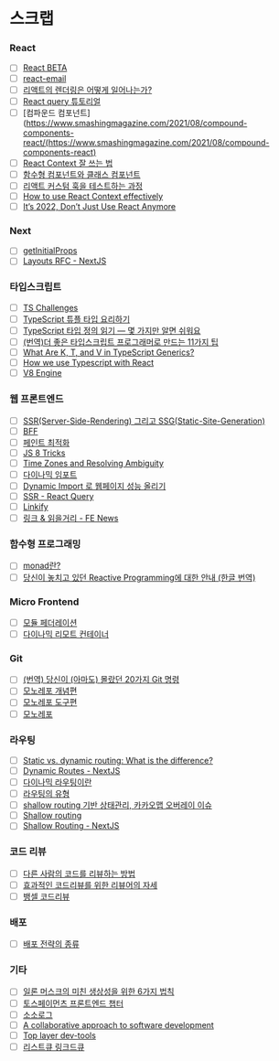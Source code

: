 # 스크랩

### React

- [ ] [React BETA](https://beta.reactjs.org/)
- [ ] [react-email](https://react.email/docs/introduction)
- [ ] [리액트의 렌더링은 어떻게 일어나는가?](https://yceffort.kr/2022/04/deep-dive-in-react-rendering#%EB%A6%AC%EC%95%A1%ED%8A%B8%EB%8A%94-%EC%96%B4%EB%96%BB%EA%B2%8C-%EB%A0%8C%EB%8D%94%EB%A7%81%EC%9D%84-%EB%8B%A4%EB%A3%A8%EB%8A%94%EA%B0%80)
- [ ] [React query 튜토리얼](https://github.com/ssi02014/react-query-tutorial#devtools)
- [ ] [컴파운드 컴포넌트](https://www.smashingmagazine.com/2021/08/compound-components-react/(https://www.smashingmagazine.com/2021/08/compound-components-react)
- [ ] [React Context 잘 쓰는 법](https://velog.io/@velopert/react-context-tutorial)
- [ ] [함수형 컴포넌트와 클래스 컴포넌트](https://overreacted.io/ko/how-are-function-components-different-from-classes)
- [ ] [리액트 커스텀 훅을 테스트하는 과정](https://meetup.toast.com/posts/321)
- [ ] [How to use React Context effectively](https://kentcdodds.com/blog/how-to-use-react-context-effectively)
- [ ] [It’s 2022, Don’t Just Use React Anymore](https://javascript.plainenglish.io/its-2022-don-t-just-use-react-anymore-33659ed663c9)

### Next

- [ ] [getInitialProps](https://kyounghwan01.github.io/blog/React/next/getInitialProps/)
- [ ] [Layouts RFC - NextJS](https://nextjs.org/blog/layouts-rfc)

### 타입스크립트

- [ ] [TS Challenges](https://github.com/type-challenges/type-challenges/blob/main/README.ko.md)
- [ ] [TypeScript 튜플 타입 요리하기](https://blog.cometkim.kr/posts/typescript-tuples/)
- [ ] [TypeScript 타입 정의 읽기 — 몇 가지만 알면 쉬워요](https://driip.me/b812974b-3974-46e3-829e-1476b9b30c94)
- [ ] [(번역)더 좋은 타입스크립트 프로그래머로 만드는 11가지 팁](https://velog.io/@lky5697/11-tips-that-help-you-become-a-better-typescript-programmer?utm_source=substack&utm_medium=email)
- [ ] [What Are K, T, and V in TypeScript Generics?](https://medium.com/frontend-canteen/what-are-k-t-and-v-in-typescript-generics-9fabe1d0f0f3)
- [ ] [How we use Typescript with React](https://medium.com/imersotechblog/how-we-use-typescript-with-react-a3eb33129416)
- [ ] [V8 Engine](https://garden.bradwoods.io/blueprints/js-engine/basic)

### 웹 프론트엔드

- [ ] [SSR(Server-Side-Rendering) 그리고 SSG(Static-Site-Generation)](https://velog.io/@longroadhome/FE-SSRServer-Side-Rendering-%EA%B7%B8%EB%A6%AC%EA%B3%A0-SSGStatic-Site-Generation-feat.-NEXT%EB%A5%BC-%EC%A4%91%EC%8B%AC%EC%9C%BC%EB%A1%9C)
- [ ] [BFF](https://fe-developers.kakaoent.com/2022/220310-kakaopage-bff/)
- [ ] [페인트 최적화](https://web.dev/i18n/ko/optimize-lcp/)
- [ ] [JS 8 Tricks](https://javascript.plainenglish.io/8-javascript-tricks-to-make-you-a-better-programmer-948b5a3c35b4)
- [ ] [Time Zones and Resolving Ambiguity](https://tc39.es/proposal-temporal/docs/ambiguity.html)
- [ ] [다이나믹 임포트](https://ko.javascript.info/modules-dynamic-imports)
- [ ] [Dynamic Import 로 웹페이지 성능 올리기](https://pks2974.medium.com/dynamic-import-%EB%A1%9C%EC%9B%B9%ED%8E%98%EC%9D%B4%EC%A7%80-%EC%84%B1%EB%8A%A5-%EC%98%AC%EB%A6%AC%EA%B8%B0-caf62cc8c375)
- [ ] [SSR - React Query](https://react-query-v2.tanstack.com/guides/ssr)
- [ ] [Linkify](https://blog.naver.com/PostView.nhn?isHttpsRedirect=true&blogId=qbxlvnf11&logNo=221228425967&parentCategoryNo=&categoryNo=37&viewDate=&isShowPopularPosts=false&from=postView&gclid=Cj0KCQjw8uOWBhDXARIsAOxKJ2F1IMuLtDS6LQKHBqCzzBRBbCtfPshWranQLRNipgalPsO41MsrULIaAto_EALw_wcB)
- [ ] [링크 & 읽을거리 - FE News](https://github.com/naver/fe-news/blob/master/issues/2022-09.md)

### 함수형 프로그래밍

- [ ] [monad란?](https://velog.io/@jsonkim/concrete-monad)
- [ ] [당신이 놓치고 있던 Reactive Programming에 대한 안내 (한글 번역)](https://gist.github.com/casamia918/93b8db69beb9ee06b92a96b2a234d48e)

### Micro Frontend

- [ ] [모듈 페더레이션](https://toneyparky.tistory.com/65)
- [ ] [다이나믹 리모트 컨테이너](https://betterprogramming.pub/rendering-dynamic-remote-containers-in-a-react-micro-frontend-1dd97019824f)

### Git

- [ ] [(번역) 당신이 (아마도) 몰랐던 20가지 Git 명령](https://velog.io/@surim014/20-git-commands-you-probably-didnt-know-about-git?utm_source=substack&utm_medium=email)
- [ ] [모노레포 개념편](https://d2.naver.com/helloworld/0923884)
- [ ] [모노레포 도구편](https://d2.naver.com/helloworld/7553804)
- [ ] [모노레포](https://simsimjae.medium.com/%EB%AA%A8%EB%85%B8%EB%A0%88%ED%8F%AC-252d7f11c6fa)

### 라우팅

- [ ] [Static vs. dynamic routing: What is the difference?](https://www.techtarget.com/searchnetworking/answer/Static-and-dynamic-routing)
- [ ] [Dynamic Routes - NextJS](https://nextjs.org/docs/routing/dynamic-routes)
- [ ] [다이나믹 라우팅이란](https://vitalholic.tistory.com/287)
- [ ] [라우팅의 유형](https://m.blog.naver.com/PostView.naver?isHttpsRedirect=true&blogId=dreamxpeed&logNo=221671848467)
- [ ] [shallow routing 기반 상태관리, 카카오맵 오버레이 이슈](https://post.naver.com/viewer/postView.nhn?volumeNo=29116858&memberNo=10070839)
- [ ] [Shallow routing](https://velog.io/@imnamesol/Shallow-routing)
- [ ] [Shallow Routing - NextJS](https://nextjs.org/docs/routing/shallow-routing)

### 코드 리뷰

- [ ] [다른 사람의 코드를 리뷰하는 방법](https://jbee.io/essay/how-to-code-review/)
- [ ] [효과적인 코드리뷰를 위한 리뷰어의 자세](https://tech.kakao.com/2022/03/17/2022-newkrew-onboarding-codereview/)
- [ ] [뱅셀 코드리뷰](https://blog.banksalad.com/tech/banksalad-code-review-culture/)

### 배포

- [ ] [배포 전략의 종류](https://reference-m1.tistory.com/211)

### 기타

- [ ] [일론 머스크의 미친 생상성을 위한 6가지 법칙](https://news.hada.io/topic?id=7860&utm_source=slack&utm_medium=bot&utm_campaign=TK3T0NVK7)
- [ ] [토스페이먼츠 프론트엔드 챕터](https://tosspayments-dev.oopy.io/chapters/frontend/about)
- [ ] [소소로그](https://so-so.dev/)
- [ ] [A collaborative approach to software development](https://medium.com/@lucastrazzullo/a-collaborative-approach-to-software-development-34d6671b8552)
- [ ] [Top layer dev-tools](https://developer.chrome.com/blog/top-layer-devtools/)
- [ ] [리스트큐 링크드큐](https://www.youtube.com/playlist?list=PLNYkxOF6rcIAaV1wwI9540OC_3XoIzMjQ)
